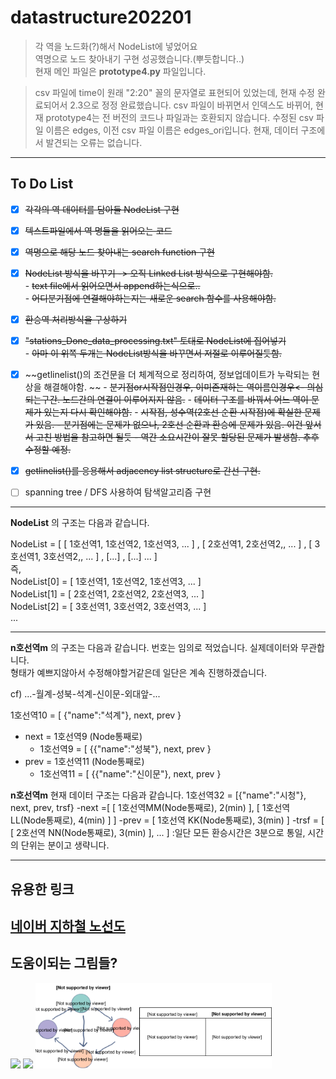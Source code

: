 # datastructure202201
   
   
> 각 역을 노드화(?)해서 NodeList에 넣었어요   
> 역명으로 노드 찾아내기 구현 성공했습니다.(뿌듯합니다..)   
> 현재 메인 파일은 **prototype4.py** 파일입니다.

> csv 파일에 time이 원래 "2:20" 꼴의 문자열로 표현되어 있었는데, 현재 수정 완료되어서 2.3으로 정정 완료했습니다. csv 파일이 바뀌면서 인덱스도 바뀌어, 현재 prototype4는 전 버전의 코드나 파일과는 호환되지 않습니다.
> 수정된 csv 파일 이름은 edges, 이전 csv 파일 이름은 edges_ori입니다.
> 현재, 데이터 구조에서 발견되는 오류는 없습니다.

---
## To Do List   
- [x] ~~각각의 역 데이터를 담아둘 NodeList 구현~~   
- [x] ~~텍스트파일에서 역 명들을 읽어오는 코드~~   
- [x] ~~역명으로 해당 노드 찾아내는 search function 구현~~   
- [x] ~~NodeList 방식을 바꾸기 -> 오직 Linked List 방식으로 구현해야함.~~   
        - ~~text file에서 읽어오면서 append하는식으로..~~   
        - ~~어디분기점에 연결해야하는지는 새로운 search 함수를 사용해야함.~~   
- [x] ~~환승역 처리방식을 구상하기~~   
- [x] ~~"stations_Done_data_processing.txt" 토대로 NodeList에 집어넣기~~   
        - ~~아마 이 위쪽 두개는 NodeList방식을 바꾸면서 저절로 이루어질듯함.~~   
- [x] ~~getlinelist()의 조건문을 더 체계적으로 정리하여, 정보업데이트가 누락되는 현상을 해결해야함. ~~
         - ~~분기점or시작점인경우, 이미존재하는 역이름인경우<- 의심되는구간. 노드간의 연결이 이루어지지 않음.~~
         - ~~데이터 구조를 바꿔서 어느 역이 문제가 있는지 다시 확인해야함.~~
         - ~~시작점, 성수역(2호선 순환 시작점)에 확실한 문제가 있음.
         - 분기점에는 문제가 없으나, 2호선 순환과 환승에 문제가 있음. 이건 앞서서 고친 방법을 참고하면 될듯
         - 역간 소요시간이 잘못 할당된 문제가 발생함. 추후 수정할 예정.~~
- [x] ~~getlinelist()를 응용해서 adjacency list structure로 간선 구현.~~
- [ ] spanning tree / DFS 사용하여 탐색알고리즘 구현   
   
   
---
**NodeList** 의 구조는 다음과 같습니다.   
   
NodeList = [ [ 1호선역1, 1호선역2, 1호선역3, ... ] , [ 2호선역1, 2호선역2,, ... ] , [ 3호선역1, 3호선역2,, ... ] , [...] , [...] ... ]   
즉,   
NodeList[0] = [ 1호선역1, 1호선역2, 1호선역3, ... ]   
NodeList[1] = [ 2호선역1, 2호선역2, 2호선역3, ... ]   
NodeList[2] = [ 3호선역1, 3호선역2, 3호선역3, ... ]   
...   
   
   
---
**n호선역m** 의 구조는 다음과 같습니다. 번호는 임의로 적었습니다. 실제데이터와 무관합니다.   
형태가 예쁘지않아서 수정해야할거같은데 일단은 계속 진행하겠습니다.   
   
cf) ...-월계-성북-석계-신이문-외대앞-...   
   
1호선역10 = [ {"name":"석계"}, next, prev }   
  - next = 1호선역9  (Node통째로)   
    - 1호선역9 = [ {{"name":"성북"}, next, prev }   
  - prev = 1호선역11 (Node통째로)   
    - 1호선역11 = [ {{"name":"신이문"}, next, prev }   

**n호선역m** 현재 데이터 구조는 다음과 같습니다.
                           1호선역32 = [{"name":"시청"}, next, prev, trsf}
                           -next =[ [ 1호선역MM(Node통째로), 2(min) ], [ 1호선역 LL(Node통째로), 4(min) ] ]
                           -prev = [ 1호선역 KK(Node통째로), 3(min) ]
                           -trsf = [ [ 2호선역 NN(Node통째로), 3(min) ], ... ]
                              :일단 모든 환승시간은 3분으로 통일, 시간의 단위는 분이고 생략니다. 
                              
 

---
## 유용한 링크   
<a href src="https://m.map.naver.com/subway/subwayLine.naver?region=1000">네이버 지하철 노선도</a>
---
## 도움이되는 그림들?   
   
<img src="https://user-images.githubusercontent.com/60608787/169887176-507ef0b5-3251-4333-b775-108d97598fb7.png" width=75%>   
   
<img src="https://user-images.githubusercontent.com/60608787/169886693-7db83e11-105d-42d5-917f-245185379547.jpg" width=75%>   

<img src="https://github.com/machine0617/datastructure202201_CHA/blob/main/adjacency_list.svg" width=75%>   




                           

